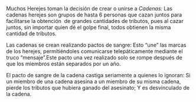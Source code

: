 Muchos Herejes toman la decisión de crear o unirse a *Cadenas:* Las cadenas herejes son grupos de hasta 6 personas que cazan juntos para facilitarse la obtención  de grandes cantidades de tributos, pues al cazar juntos, sin importar quien dé el golpe final, todos obtienen la misma cantidad de tributos.

  

Las cadenas se crean realizando pactos de sangre: Esto “une” las marcas de los herejes, permitiéndoles comunicarse telepáticamente mediante el truco “mensaje”.Este pacto una vez realizado solo se rompe después de que los miembros están separados por un año.

  

El pacto de sangre de la cadena castiga seriamente a quienes lo ignoran: Si un miembro de una cadena asesina a un miembro de su misma cadena, pierde los tributos que hubiera ganado del asesinato; Y es desvinculado de la cadena.